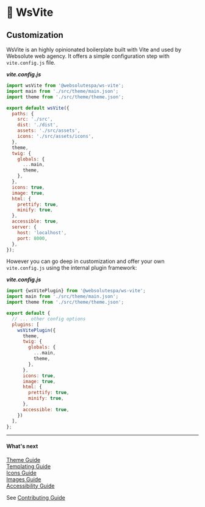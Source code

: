 # 🔵 WsVite

## Customization

WsVite is an highly opinionated boilerplate built with Vite and used by Websolute web agency.
It offers a simple configuration step with `vite.config.js` file.

***vite.config.js***
```js
import wsVite from '@websolutespa/ws-vite';
import main from './src/theme/main.json';
import theme from './src/theme/theme.json';

export default wsVite({
  paths: {
    src: './src',
    dist: './dist',
    assets: './src/assets',
    icons: './src/assets/icons',
  },
  theme,
  twig: {
    globals: {
      ...main,
      theme,
    },
  },
  icons: true,
  image: true,
  html: {
    prettify: true,
    minify: true,
  },
  accessible: true,
  server: {
    host: 'localhost',
    port: 8000,
  },
});
```

However you can go deep in customization and offer your own `vite.config.js`
using the internal plugin framework:

***vite.config.js***
```js
import {wsVitePlugin} from '@websolutespa/ws-vite';
import main from './src/theme/main.json';
import theme from './src/theme/theme.json';

export default {
  // ... other config options
  plugins: [
    wsVitePlugin({
      theme,
      twig: {
        globals: {
          ...main,
          theme,
        },
      },
      icons: true,
      image: true,
      html: {
        prettify: true,
        minify: true,
      },
      accessible: true,
    })
  ],
};
```

---
#### What's next
[Theme Guide](THEMING.md)  
[Templating Guide](TEMPLATING.md)   
[Icons Guide](ICONS.md)  
[Images Guide](IMAGES.md)  
[Accessibility Guide](ACCESSIBILITY.md)  

See [Contributing Guide](../CONTRIBUTING.md)
